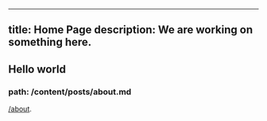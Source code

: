 ----
title: Home Page
description:  We are working on something here.
---

## Hello world
### path: /content/posts/about.md

[/about](/content/posts/about.md).